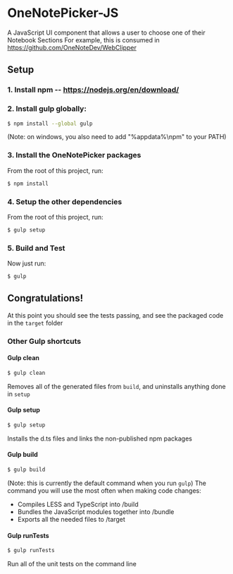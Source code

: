 # OneNotePicker-JS
A JavaScript UI component that allows a user to choose one of their Notebook Sections
For example, this is consumed in https://github.com/OneNoteDev/WebClipper

## Setup
### 1. Install npm -- https://nodejs.org/en/download/

### 2. Install gulp globally:
```sh
$ npm install --global gulp
```
(Note: on windows, you also need to add "%appdata%\npm" to your PATH)

### 3. Install the OneNotePicker packages
From the root of this project, run:
```sh
$ npm install
```

### 4. Setup the other dependencies
From the root of this project, run:
```sh
$ gulp setup
```

### 5. Build and Test
Now just run:
```sh
$ gulp
```

## Congratulations!
At this point you should see the tests passing, and see the packaged code in the `target` folder


### Other Gulp shortcuts
#### Gulp clean
```sh
$ gulp clean
```
Removes all of the generated files from `build`, and uninstalls anything done in `setup`

#### Gulp setup
```sh
$ gulp setup
```
Installs the d.ts files and links the non-published npm packages

#### Gulp build
```sh
$ gulp build
```
(Note: this is currently the default command when you run `gulp`)
The command you will use the most often when making code changes:
 - Compiles LESS and TypeScript into /build
 - Bundles the JavaScript modules together into /bundle
 - Exports all the needed files to /target

#### Gulp runTests
```sh
$ gulp runTests
```
Run all of the unit tests on the command line
